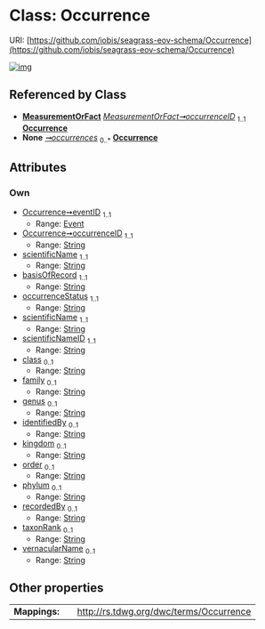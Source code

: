 
# Class: Occurrence



URI: [https://github.com/iobis/seagrass-eov-schema/Occurrence](https://github.com/iobis/seagrass-eov-schema/Occurrence)


[![img](https://yuml.me/diagram/nofunky;dir:TB/class/[Event]<eventID%201..1-%20[Occurrence&#124;occurrenceID:string;scientificName:string;basisOfRecord:string;occurrenceStatus:string;scientificNameID:string;class:string%20%3F;family:string%20%3F;genus:string%20%3F;identifiedBy:string%20%3F;kingdom:string%20%3F;order:string%20%3F;phylum:string%20%3F;recordedBy:string%20%3F;taxonRank:string%20%3F;vernacularName:string%20%3F],[MeasurementOrFact]-%20occurrenceID%201..1>[Occurrence],[SeagrassContainer]++-%20occurrences%200..*>[Occurrence],[SeagrassContainer],[MeasurementOrFact],[Event])](https://yuml.me/diagram/nofunky;dir:TB/class/[Event]<eventID%201..1-%20[Occurrence&#124;occurrenceID:string;scientificName:string;basisOfRecord:string;occurrenceStatus:string;scientificNameID:string;class:string%20%3F;family:string%20%3F;genus:string%20%3F;identifiedBy:string%20%3F;kingdom:string%20%3F;order:string%20%3F;phylum:string%20%3F;recordedBy:string%20%3F;taxonRank:string%20%3F;vernacularName:string%20%3F],[MeasurementOrFact]-%20occurrenceID%201..1>[Occurrence],[SeagrassContainer]++-%20occurrences%200..*>[Occurrence],[SeagrassContainer],[MeasurementOrFact],[Event])

## Referenced by Class

 *  **[MeasurementOrFact](MeasurementOrFact.md)** *[MeasurementOrFact➞occurrenceID](MeasurementOrFact_occurrenceID.md)*  <sub>1..1</sub>  **[Occurrence](Occurrence.md)**
 *  **None** *[➞occurrences](seagrassContainer__occurrences.md)*  <sub>0..\*</sub>  **[Occurrence](Occurrence.md)**

## Attributes


### Own

 * [Occurrence➞eventID](Occurrence_eventID.md)  <sub>1..1</sub>
     * Range: [Event](Event.md)
 * [Occurrence➞occurrenceID](Occurrence_occurrenceID.md)  <sub>1..1</sub>
     * Range: [String](types/String.md)
 * [scientificName](scientificName.md)  <sub>1..1</sub>
     * Range: [String](types/String.md)
 * [basisOfRecord](basisOfRecord.md)  <sub>1..1</sub>
     * Range: [String](types/String.md)
 * [occurrenceStatus](occurrenceStatus.md)  <sub>1..1</sub>
     * Range: [String](types/String.md)
 * [scientificName](scientificName.md)  <sub>1..1</sub>
     * Range: [String](types/String.md)
 * [scientificNameID](scientificNameID.md)  <sub>1..1</sub>
     * Range: [String](types/String.md)
 * [class](class.md)  <sub>0..1</sub>
     * Range: [String](types/String.md)
 * [family](family.md)  <sub>0..1</sub>
     * Range: [String](types/String.md)
 * [genus](genus.md)  <sub>0..1</sub>
     * Range: [String](types/String.md)
 * [identifiedBy](identifiedBy.md)  <sub>0..1</sub>
     * Range: [String](types/String.md)
 * [kingdom](kingdom.md)  <sub>0..1</sub>
     * Range: [String](types/String.md)
 * [order](order.md)  <sub>0..1</sub>
     * Range: [String](types/String.md)
 * [phylum](phylum.md)  <sub>0..1</sub>
     * Range: [String](types/String.md)
 * [recordedBy](recordedBy.md)  <sub>0..1</sub>
     * Range: [String](types/String.md)
 * [taxonRank](taxonRank.md)  <sub>0..1</sub>
     * Range: [String](types/String.md)
 * [vernacularName](vernacularName.md)  <sub>0..1</sub>
     * Range: [String](types/String.md)

## Other properties

|  |  |  |
| --- | --- | --- |
| **Mappings:** | | http://rs.tdwg.org/dwc/terms/Occurrence |